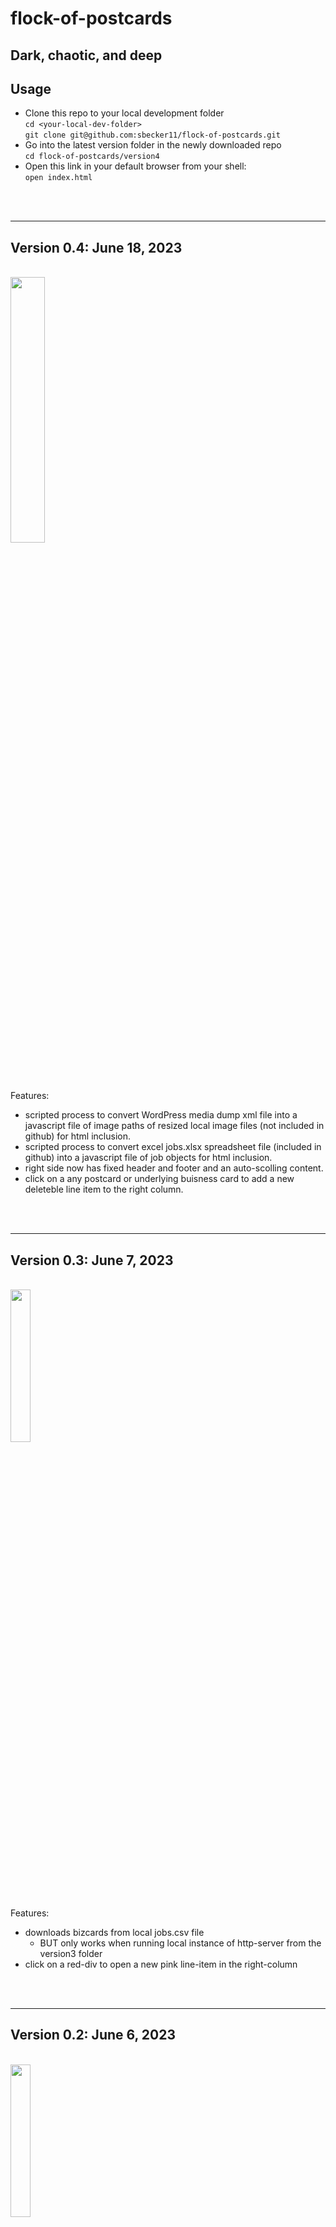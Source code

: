 # flock-of-postcards

## Dark, chaotic, and deep

## Usage

* Clone this repo to your local development folder  
`cd <your-local-dev-folder>`  
`git clone git@github.com:sbecker11/flock-of-postcards.git`
* Go into the latest version folder in the newly downloaded repo  
`cd flock-of-postcards/version4`  
* Open this link in your default browser from your shell:  
`open index.html`  

<br/>
<br/>

<hr/>

## Version 0.4:   June 18, 2023

<br/>

<img src="https://shawn.beckerstudio.com/wp-content/uploads/2023/06/flock-of-postcards-version-0.4.png" width="33%" height="33%"/>
<br/>

Features:

* scripted process to convert WordPress media dump xml file into a javascript file of image paths of resized local image files (not included in github) for html inclusion.
* scripted process to convert excel jobs.xlsx spreadsheet file (included in github) into a javascript file of job objects for html inclusion.
* right side now has fixed header and footer and an auto-scolling content.
* click on a any postcard or underlying buisness card to add a new deleteble line item to the right column.

<br/>
<br/>

<hr/>

## Version 0.3:   June 7, 2023

<br/>

<img src="https://shawn.beckerstudio.com/wp-content/uploads/2023/06/flock-of-cards-3.png" width="25%" height="25%"/>

<br/>

Features:

* downloads bizcards from local jobs.csv file  
  * BUT only works when running local instance of http-server from the version3 folder  
* click on a red-div to open a new pink line-item in the right-column  

<br/>
<br/>

<hr/>

## Version 0.2:   June 6, 2023

<br/>

<img src="https://shawn.beckerstudio.com/wp-content/uploads/2023/06/flock-of-cards-2.png" width="25%" height="25%"/>
<br/>

Features:  

* faded timeline on right side
* linear gradiens at top and bottom
* bizcards are purple and far away from viewer
* cards are red and closer to viewer
* cards turn yellow on rollover  
* horizontal and vertical mouse motion induce motion parallax
* parallax decreases as distance to viewer increases
* manual vertical scrolling is supported though scrollbar is invisible
* canvas scrolls vertically when mouse approaches top and bottom
* right column for diagnostics

<br/>
<br/>

<hr/>

## Version 0.1 - May 23, 2023

<br/>

<img src="https://shawn.beckerstudio.com/wp-content/uploads/2023/05/flock-of-postcards.png" width="25%" height="25%"/>
<br/>

Features:  

* randomized div sizes, locations, and z-index
* z-index affects opacity and brightness
* autogenerated images from web
* vertical stack of divs moved to left-column center on load and resize
* vertical scrollbar
* fat middle line for diagnositcs
* right column for diagnostics

<br/>
<br/>
